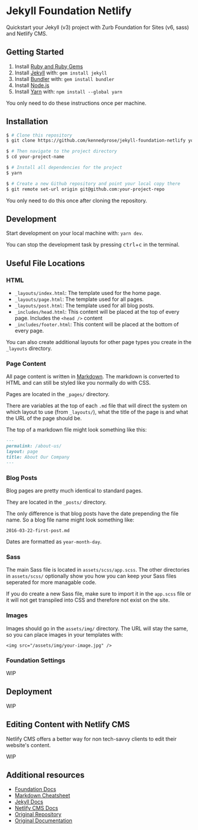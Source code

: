 # Jekyll Foundation Netlify

Quickstart your Jekyll (v3) project with Zurb Foundation for Sites (v6, sass) and Netlify CMS.

## Getting Started

1. Install [Ruby and Ruby Gems](https://rvm.io/rvm/install)
1. Install [Jekyll](http://jekyllrb.com/) with: `gem install jekyll`
1. Install [Bundler](http://bundler.io/) with: `gem install bundler`
1. Install [Node.js](https://nodejs.org/en/)
1. Install [Yarn](https://yarnpkg.com/en/) with: `npm install --global yarn`

You only need to do these instructions once per machine.

## Installation

```bash
$ # Clone this repository
$ git clone https://github.com/kennedyrose/jekyll-foundation-netlify your-project-name

$ # Then navigate to the project directory
$ cd your-project-name

$ # Install all dependencies for the project
$ yarn

$ # Create a new Github repository and point your local copy there
$ git remote set-url origin git@github.com:your-project-repo
```

You only need to do this once after cloning the repository.

## Development

Start development on your local machine with: `yarn dev`.

You can stop the development task by pressing <kbd>ctrl</kbd>+<kbd>c</kbd> in the terminal.

## Useful File Locations

### HTML
- `_layouts/index.html`: The template used for the home page.
- `_layouts/page.html`: The template used for all pages.
- `_layouts/post.html`: The template used for all blog posts.
- `_includes/head.html`: This content will be placed at the top of every page. Includes the `<head />` content
- `_includes/footer.html`: This content will be placed at the bottom of every page.

You can also create additional layouts for other page types you create in the `_layouts` directory.

### Page Content

All page content is written in [Markdown](https://github.com/adam-p/markdown-here/wiki/Markdown-Cheatsheet). The markdown is converted to HTML and can still be styled like you normally do with CSS.

Pages are located in the `_pages/` directory.

There are variables at the top of each `.md` file that will direct the system on which layout to use (from `_layouts/`), what the title of the page is and what the URL of the page should be.

The top of a markdown file might look something like this:

```markdown
---
permalink: /about-us/
layout: page
title: About Our Company
---
```


### Blog Posts

Blog pages are pretty much identical to standard pages.

They are located in the `_posts/` directory.

The only difference is that blog posts have the date prepending the file name. So a blog file name might look something like:

`2016-03-22-first-post.md`

Dates are formatted as `year-month-day`.

### Sass

The main Sass file is located in `assets/scss/app.scss`. The other directories in `assets/scss/` optionally show you how you can keep your Sass files seperated for more managable code.

If you do create a new Sass file, make sure to import it in the `app.scss` file or it will not get transpiled into CSS and therefore not exist on the site.

### Images

Images should go in the `assets/img/` directory. The URL will stay the same, so you can place images in your templates with:

`<img src="/assets/img/your-image.jpg" />`

### Foundation Settings

WIP

## Deployment

WIP

## Editing Content with Netlify CMS

Netlify CMS offers a better way for non tech-savvy clients to edit their website's content.

WIP

## Additional resources
- [Foundation Docs](http://foundation.zurb.com/sites/docs/)
- [Markdown Cheatsheet](https://github.com/adam-p/markdown-here/wiki/Markdown-Cheatsheet)
- [Jekyll Docs](http://jekyllrb.com/docs/home/)
- [Netlify CMS Docs](https://www.netlifycms.org/docs/)
- [Original Repository](https://github.com/core77/jekyll-foundation)
- [Original Documentation](https://github.com/core77/jekyll-foundation/wiki/Getting-started)
